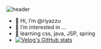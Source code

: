 ![header](https://capsule-render.vercel.app/api?type=venom&text=Do%20it!&fontSize=40&height=300&color=random&fontColor=B2EEE6)

- 👋 Hi, I’m @riyazzu
- 👀 I’m interested in ...
- 🌱 learning css, java, JSP, spring
- [![Velog's GitHub stats](https://velog-readme-stats.vercel.app/api?name=9048jj)]((https://velog.io/9048jj/velog-readme-stats))

<!---
riyazzu/riyazzu is a ✨ special ✨ repository because its `README.md` (this file) appears on your GitHub profile.
You can click the Preview link to take a look at your changes.
--->
